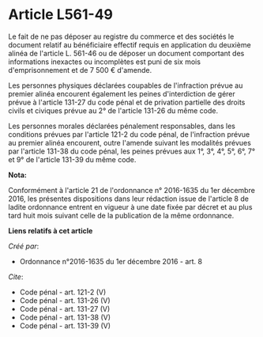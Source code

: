 # Article L561-49

Le fait de ne pas déposer au registre du commerce et des sociétés le document relatif au bénéficiaire effectif requis en
application du deuxième alinéa de l'article L. 561-46 ou de déposer un document comportant des informations inexactes ou
incomplètes est puni de six mois d'emprisonnement et de 7 500 € d'amende. 

Les personnes physiques déclarées coupables de l'infraction prévue au premier alinéa encourent également les peines
d'interdiction de gérer prévue à l'article 131-27 du code pénal et de privation partielle des droits civils et civiques
prévue au 2° de l'article 131-26 du même code. 

Les personnes morales déclarées pénalement responsables, dans les conditions prévues par l'article 121-2 du code pénal, de
l'infraction prévue au premier alinéa encourent, outre l'amende suivant les modalités prévues par l'article 131-38 du code
pénal, les peines prévues aux 1°, 3°, 4°, 5°, 6°, 7° et 9° de l'article 131-39 du même code.

**Nota:**

Conformément à l'article 21 de l'ordonnance n° 2016-1635 du 1er décembre 2016, les présentes dispositions dans leur rédaction
issue de l'article 8 de ladite ordonnance entrent en vigueur à une date fixée par décret et au plus tard huit mois suivant
celle de la publication de la même ordonnance.

**Liens relatifs à cet article**

_Créé par_:

  - Ordonnance n°2016-1635 du 1er décembre 2016 - art. 8

_Cite_:

  - Code pénal - art. 121-2 (V)
  - Code pénal - art. 131-26 (V)
  - Code pénal - art. 131-27 (V)
  - Code pénal - art. 131-38 (V)
  - Code pénal - art. 131-39 (V)
